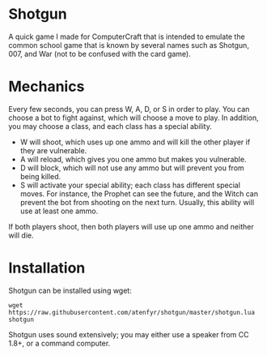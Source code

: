 # Shotgun
A quick game I made for ComputerCraft that is intended to emulate the common school game that is known by several names such as Shotgun, 007, and War (not to be confused with the card game).

# Mechanics
Every few seconds, you can press W, A, D, or S in order to play. You can choose a bot to fight against, which will choose a move to play. In addition, you may choose a class, and each class has a special ability.

- W will shoot, which uses up one ammo and will kill the other player if they are vulnerable.
- A will reload, which gives you one ammo but makes you vulnerable.
- D will block, which will not use any ammo but will prevent you from being killed.
- S will activate your special ability; each class has different special moves. For instance, the Prophet can see the future, and the Witch can prevent the bot from shooting on the next turn. Usually, this ability will use at least one ammo.

If both players shoot, then both players will use up one ammo and neither will die.

# Installation
Shotgun can be installed using wget:

`wget https://raw.githubusercontent.com/atenfyr/shotgun/master/shotgun.lua shotgun`

Shotgun uses sound extensively; you may either use a speaker from CC 1.8+, or a command computer.